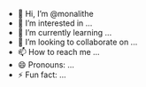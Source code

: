 - 👋 Hi, I’m @monalithe
- 👀 I’m interested in ...
- 🌱 I’m currently learning ...
- 💞️ I’m looking to collaborate on ...
- 📫 How to reach me ...
- 😄 Pronouns: ...
- ⚡ Fun fact: ...

<!---
monalithe/monalithe is a ✨ special ✨ repository because its `README.md` (this file) appears on your GitHub profile.
You can click the Preview link to take a look at your changes.
--->
